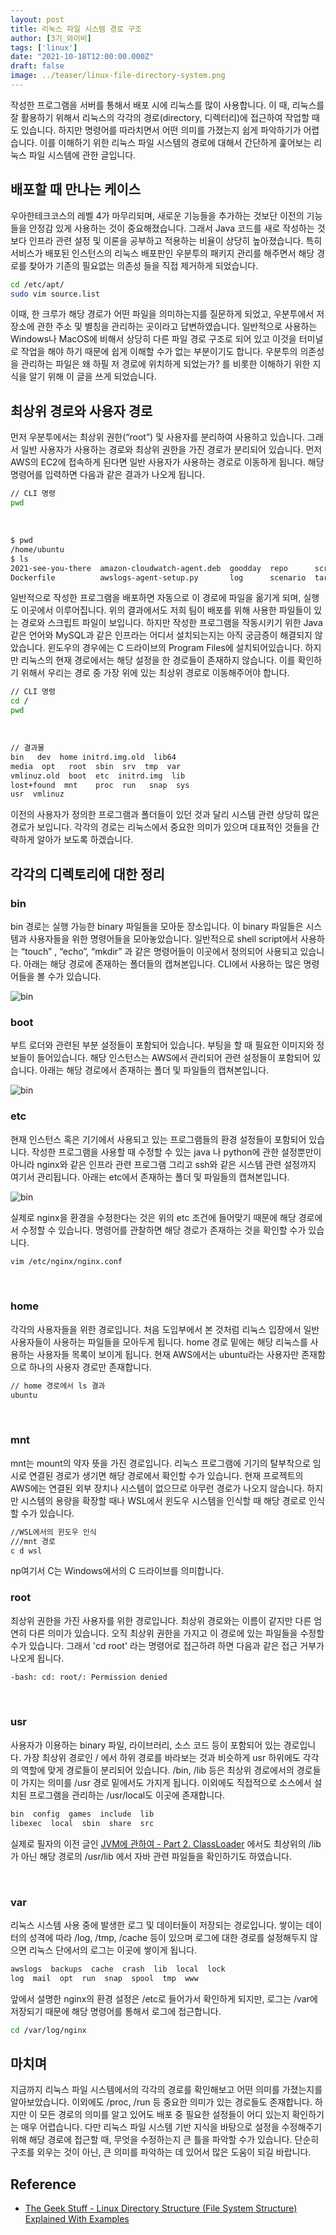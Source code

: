 ```yaml
---
layout: post  
title: 리눅스 파일 시스템 경로 구조
author: [3기_와이비]
tags: ['linux']
date: "2021-10-18T12:00:00.000Z"  
draft: false
image: ../teaser/linux-file-directory-system.png
---
```


작성한 프로그램을 서버를 통해서 배포 시에 리눅스를 많이 사용합니다.
이 때, 리눅스를 잘 활용하기 위해서 리눅스의 각각의 경로(directory, 디렉터리)에 접근하여 작업할 때도 있습니다.
하지만 명령어를 따라치면서 어떤 의미를 가졌는지 쉽게 파악하기가 어렵습니다.
이를 이해하기 위한 리눅스 파일 시스템의 경로에 대해서 간단하게 훑어보는 리눅스 파일 시스템에 관한 글입니다.
<!-- end -->

## 배포할 때 만나는 케이스
우아한테크코스의 레벨 4가 마무리되며, 새로운 기능들을 추가하는 것보단 이전의 기능들을 안정감 있게 사용하는 것이 중요해졌습니다.
그래서 Java 코드를 새로 작성하는 것보다 인프라 관련 설정 및 이론을 공부하고 적용하는 비율이 상당히 높아졌습니다.
특히 서비스가 배포된 인스턴스의 리눅스 배포판인 우분투의 패키지 관리를 해주면서 해당 경로를 찾아가 기존의 필요없는 의존성 들을 직접 제거하게 되었습니다.

```bash
cd /etc/apt/
sudo vim source.list
```

이때, 한 크루가 해당 경로가 어떤 파일을 의미하는지를 질문하게 되었고, 우분투에서 저장소에 관한 주소 및 별칭을 관리하는 곳이라고 답변하였습니다.
일반적으로 사용하는 Windows나 MacOS에 비해서 상당히 다른 파일 경로 구조로 되어 있고 이것을 터미널로 작업을 해야 하기 때문에 쉽게 이해할 수가 없는 부분이기도 합니다.
우분투의 의존성을 관리하는 파일은 왜 하필 저 경로에 위치하게 되었는가? 를 비롯한 이해하기 위한 지식을 알기 위해 이 글을 쓰게 되었습니다.

## 최상위 경로와 사용자 경로
먼저 우분투에서는 최상위 권한(“root”) 및 사용자를 분리하여 사용하고 있습니다.
그래서 일반 사용자가 사용하는 경로와 최상위 권한을 가진 경로가 분리되어 있습니다.
먼저 AWS의 EC2에 접속하게 된다면 일반 사용자가 사용하는 경로로 이동하게 됩니다.
해당 명령어를 입력하면 다음과 같은 결과가 나오게 됩니다.

```bash
// CLI 명령
pwd
```
<br>

```bash
$ pwd
/home/ubuntu
$ ls 
2021-see-you-there  amazon-cloudwatch-agent.deb  goodday  repo      script.sh                                           
Dockerfile          awslogs-agent-setup.py       log      scenario  target 
```

일반적으로 작성한 프로그램을 배포하면 자동으로 이 경로에 파일을 옮기게 되며, 실행도 이곳에서 이루어집니다.
위의 결과에서도 저희 팀이 배포를 위해 사용한 파일들이 있는 경로와 스크립트 파일이 보입니다.
하지만 작성한 프로그램을 작동시키기 위한 Java 같은 언어와 MySQL과 같은 인프라는 어디서 설치되는지는 아직 궁금증이 해결되지 않았습니다.
윈도우의 경우에는 C 드라이브의 Program Files에 설치되어있습니다.
하지만 리눅스의 현재 경로에서는 해당 설정을 한 경로들이 존재하지 않습니다.
이를 확인하기 위해서 우리는 경로 중 가장 위에 있는 최상위 경로로 이동해주어야 합니다.

```bash
// CLI 명령
cd /
pwd
```
<br>

```bash
// 결과물
bin   dev  home initrd.img.old  lib64
media  opt   root  sbin  srv  tmp  var
vmlinuz.old  boot  etc  initrd.img  lib
lost+found  mnt    proc  run   snap  sys
usr  vmlinuz 
```

이전의 사용자가 정의한 프로그램과 폴더들이 있던 것과 달리 시스템 관련 상당히 많은 경로가 보입니다.
각각의 경로는 리눅스에서 중요한 의미가 있으며 대표적인 것들을 간략하게 알아가 보도록 하겠습니다.

## 각각의 디렉토리에 대한 정리
### bin
bin 경로는 실행 가능한 binary 파일들을 모아둔 장소입니다. 
이 binary 파일들은 시스템과 사용자들을 위한 명령어들을 모아놓았습니다. 
일반적으로 shell script에서 사용하는 “touch” , “echo”, “mkdir” 과 같은 명령어들이 이곳에서 정의되어 사용되고 있습니다.
아래는 해당 경로에 존재하는 폴더들의 캡쳐본입니다. CLI에서 사용하는 많은 명령어들을 볼 수가 있습니다.

![bin](../images/2021-10-18-linux-file-directory-bin.png)
<br>

### boot
부트 로더와 관련된 부분 설정들이 포함되어 있습니다. 
부팅을 할 때 필요한 이미지와 정보들이 들어있습니다. 
해당 인스턴스는 AWS에서 관리되어 관련 설정들이 포함되어 있습니다.
아래는 해당 경로에서 존재하는 폴더 및 파일들의 캡쳐본입니다.

![bin](../images/2021-10-18-linux-file-directory-boot.png)
<br>

### etc
현재 인스턴스 혹은 기기에서 사용되고 있는 프로그램들의 환경 설정들이 포함되어 있습니다.
작성한 프로그램을 사용할 때 수정할 수 있는 java 나 python에 관한 설정뿐만이 아니라 nginx와 같은 인프라 관련 프로그램
그리고 ssh와 같은 시스템 관련 설정까지 여기서 관리됩니다.
아래는 etc에서 존재하는 폴더 및 파일들의 캡쳐본입니다.

![bin](../images/2021-10-18-linux-file-directory-etc.png)

실제로 nginx을 환경을 수정한다는 것은 위의 etc 조건에 들어맞기 때문에 해당 경로에서 수정할 수 있습니다.
명령어를 관찰하면 해당 경로가 존재하는 것을 확인할 수가 있습니다.

```bash
vim /etc/nginx/nginx.conf
```
<br>

### home
각각의 사용자들을 위한 경로입니다. 
처음 도입부에서 본 것처럼 리눅스 입장에서 일반 사용자들이 사용하는 파일들을 모아두게 됩니다.
home 경로 밑에는 해당 리눅스를 사용하는 사용자들 목록이 보이게 됩니다.
현재 AWS에서는 ubuntu라는 사용자만 존재함으로 하나의 사용자 경로만 존재합니다.

```bash
// home 경로에서 ls 결과
ubuntu
```
<br>

### mnt
mnt는 mount의 약자 뜻을 가진 경로입니다.
리눅스 프로그램에 기기의 탈부착으로 임시로 연결된 경로가 생기면 해당 경로에서 확인할 수가 있습니다.
현재 프로젝트의 AWS에는 연결된 외부 장치나 시스템이 없으므로 아무런 경로가 나오지 않습니다.
하지만 시스템의 용량을 확장할 때나 WSL에서 윈도우 시스템을 인식할 때 해당 경로로 인식할 수가 있습니다.

```bash
//WSL에서의 윈도우 인식
///mnt 경로
c d wsl
```

np여기서 C는 Windows에서의 C 드라이브를 의미합니다.
<br>

### root
최상위 권한을 가진 사용자를 위한 경로입니다.
최상위 경로와는 이름이 같지만 다른 엄연히 다른 의미가 있습니다.
오직 최상위 권한을 가지고 이 경로에 있는 파일들을 수정할 수가 있습니다.
그래서 'cd root' 라는 명령어로 접근하려 하면 다음과 같은 접근 거부가 나오게 됩니다.
```bash
-bash: cd: root/: Permission denied
```
<br>

### usr
사용자가 이용하는 binary 파일, 라이브러리, 소스 코드 등이 포함되어 있는 경로입니다.
가장 최상위 경로인 / 에서 하위 경로를 바라보는 것과 비슷하게 usr 하위에도 각각의 역할에 맞게 경로들이 분리되어 있습니다.
/bin, /lib 등은 최상위 경로에서의 경로들이 가지는 의미를 /usr 경로 밑에서도 가지게 됩니다.
이외에도 직접적으로 소스에서 설치된 프로그램을 관리하는 /usr/local도 이곳에 존재합니다.

```bash
bin  config  games  include  lib  
libexec  local  sbin  share  src 
```

실제로 필자의 이전 글인 [JVM에 관하여 - Part 2. ClassLoader](https://tecoble.techcourse.co.kr/post/2021-07-15-jvm-classloader/) 에서도 최상위의 /lib가 아닌 해당 경로의 /usr/lib 에서 자바 관련 파일들을 확인하기도 하였습니다.

<br>

### var
리눅스 시스템 사용 중에 발생한 로그 및 데이터들이 저장되는 경로입니다.
쌓이는 데이터의 성격에 따라 /log, /tmp, /cache 등이 있으며 로그에 대한 경로를 설정해두지 않으면 리눅스 단에서의 로그는 이곳에 쌓이게 됩니다.

```bash
awslogs  backups  cache  crash  lib  local  lock
log  mail  opt  run  snap  spool  tmp  www 
```

앞에서 설명한 nginx의 환경 설정은 /etc로 들어가서 확인하게 되지만, 로그는 /var에 저장되기 때문에 해당 명령어를 통해서 로그에 접근합니다.

```bash
cd /var/log/nginx
```

## 마치며
지금까지 리눅스 파일 시스템에서의 각각의 경로를 확인해보고 어떤 의미를 가졌는지를 알아보았습니다.
이외에도 /proc, /run 등 중요한 의미가 있는 경로들도 존재합니다.
하지만 이 모든 경로의 의미를 알고 있어도 배포 중 필요한 설정들이 어디 있는지 확인하기는 매우 어렵습니다.
다만 리눅스 파일 시스템 기반 지식을 바탕으로 설정을 수정해주기 위해 해당 경로에 접근할 때, 무엇을 수정하는지 큰 틀을 파악할 수가 있습니다.
단순히 구조를 외우는 것이 아닌, 큰 의미를 파악하는 데 있어서 많은 도움이 되길 바랍니다.

## Reference
- [The Geek Stuff - Linux Directory Structure (File System Structure) Explained With Examples](https://www.thegeekstuff.com/2010/09/linux-file-system-structure/)
